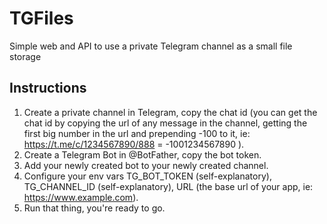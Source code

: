 # TGFiles

Simple web and API to use a private Telegram channel as a small file storage

## Instructions
1. Create a private channel in Telegram, copy the chat id (you can get the chat id by copying the url of any message in the channel, getting the first big number in the url and prepending -100 to it, ie: https://t.me/c/1234567890/888 = -1001234567890 ).
2. Create a Telegram Bot in @BotFather, copy the bot token.
3. Add your newly created bot to your newly created channel.
4. Configure your env vars TG_BOT_TOKEN (self-explanatory), TG_CHANNEL_ID (self-explanatory), URL (the base url of your app, ie: https://www.example.com).
5. Run that thing, you're ready to go.
